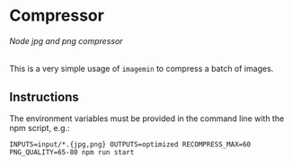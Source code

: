 # Compressor
###### Node jpg and png compressor

This is a very simple usage of `imagemin` to compress a batch of images.

## Instructions

The environment variables must be provided in the command line with the npm script, e.g.:

```
INPUTS=input/*.{jpg,png} OUTPUTS=optimized RECOMPRESS_MAX=60 PNG_QUALITY=65-80 npm run start
```
